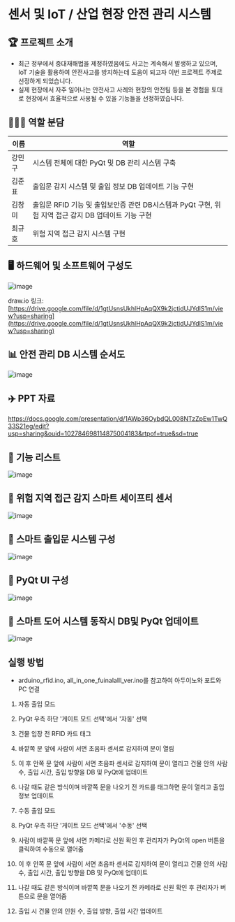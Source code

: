 # 센서 및 IoT / 산업 현장 안전 관리 시스템

## 🏆 프로젝트 소개 
- 최근 정부에서 중대재해법을 제정하였음에도 사고는 계속해서 발생하고 있으며, IoT 기술을 활용하여 안전사고를 방지하는데 도움이 되고자 이번 프로젝트 주제로 선정하게 되었습니다.
- 실제 현장에서 자주 일어나는 안전사고 사례와 현장의 안전팀 등을 본 경험을 토대로 현장에서 효율적으로 사용될 수 있을 기능들을 선정하였습니다.
  
## 🧑‍🤝‍🧑 역할 분담
|이름|역할|
|------|--------|
|강민구|시스템 전체에 대한 PyQt 및 DB 관리 시스템 구축|
|김준표|출입문 감지 시스템 및 출입 정보 DB 업데이트 기능 구현|
|김창미|출입문 RFID 기능 및 출입보안증 관련 DB시스템과 PyQt 구현, 위험 지역 접근 감지 DB 업데이트 기능 구현
|최규호|위험 지역 접근 감지 시스템 구현|

## 🖥️ 하드웨어 및 소프트웨어 구성도
![image](https://github.com/changmi-kim/changmi-kim.github.io/assets/141194237/541b7d2d-5997-424f-b829-34d9693344d6)

draw.io 링크: [https://drive.google.com/file/d/1gtUsnsUkhlHpAqQX9k2jctidUJYdlS1m/view?usp=sharing](https://drive.google.com/file/d/1gtUsnsUkhlHpAqQX9k2jctidUJYdlS1m/view?usp=sharing)

## 📊 안전 관리 DB 시스템 순서도
![image](https://github.com/changmi-kim/changmi-kim.github.io/assets/141194237/d29ee2cd-eb3c-45d1-9cda-bb8a99d65fa6)

## ✈️ PPT 자료
https://docs.google.com/presentation/d/1AWp36OybdQL008NTzZpEw1TwQ33S21eg/edit?usp=sharing&ouid=102784698114875004183&rtpof=true&sd=true

## 🥇 기능 리스트 
![image](https://github.com/addinedu-ros-3rd/iot-repo-6/assets/87626122/743f2364-f4d6-42f3-ac6f-21d2d068c38b)

## 🥇 위험 지역 접근 감지 스마트 세이프티 센서

![image](https://github.com/addinedu-ros-3rd/iot-repo-6/assets/87626122/ccfea0ac-1966-4220-802d-31033bc0af23)


## 🥇 스마트 출입문 시스템 구성

![image](https://github.com/addinedu-ros-3rd/iot-repo-6/assets/87626122/3ea7efd5-411d-475d-846b-3669c0c9bd82)


## 🥇 PyQt UI 구성

![image](https://github.com/addinedu-ros-3rd/iot-repo-6/assets/87626122/d6cdd2d7-a69d-44de-a100-2c2726581b0c)

## 🥇 스마트 도어 시스템 동작시 DB및 PyQt 업데이트

![image](https://github.com/addinedu-ros-3rd/iot-repo-6/assets/87626122/0c86df78-afea-45de-ae79-167017b12dd2)


## 실행 방법
- arduino_rfid.ino, all_in_one_fuinalalll_ver.ino를 참고하여 아두이노와 포트와 PC 연결

1. 자동 출입 모드  
  1. PyQt 우측 하단 '게이트 모드 선택'에서 '자동' 선택  
  2. 건물 입장 전 RFID 카드 태그  
  3. 바깥쪽 문 앞에 사람이 서면 초음파 센서로 감지하여 문이 열림  
  4. 이 후 안쪽 문 앞에 사람이 서면 초음파 센서로 감지하여 문이 열리고 건물 안의 사람 수, 출입 시간, 출입 방향을 DB 및 PyQt에 업데이트  
  5. 나갈 때도 같은 방식이며 바깥쪽 문을 나오기 전 카드를 태그하면 문이 열리고 출입 정보 업데이트  

2. 수동 출입 모드  
  1. PyQt 우측 하단 '게이트 모드 선택'에서 '수동' 선택  
  2. 사람이 바깥쪽 문 앞에 서면 카메라로 신원 확인 후 관리자가 PyQt의 open 버튼을 클릭하여 수동으로 열어줌  
  3. 이 후 안쪽 문 앞에 사람이 서면 초음파 센서로 감지하여 문이 열리고 건물 안의 사람 수, 출입 시간, 출입 방향을 DB 및 PyQt에 업데이트  
  4. 나갈 때도 같은 방식이며 바깥쪽 문을 나오기 전 카메라로 신원 확인 후 관리자가 버튼으로 문을 열어줌  
  5. 출입 시 건물 안의 인원 수, 출입 방향, 출입 시간 업데이트  





